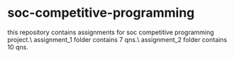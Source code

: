 # soc-competitive-programming
this repository contains assignments for soc competitive programming project.\\
assignment_1 folder contains 7 qns.\\
assignment_2 folder contains 10 qns.
